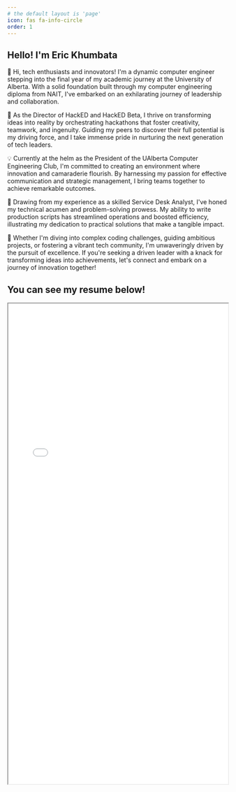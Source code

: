 ```yaml
---
# the default layout is 'page'
icon: fas fa-info-circle
order: 1
---
```


<!-- > Add Markdown syntax content to file `_tabs/about.md`{: .filepath } and it will show up on this page.
{: .prompt-tip } -->

## Hello! I'm Eric Khumbata

👋 Hi, tech enthusiasts and innovators! I'm a dynamic computer engineer stepping into the final year of my academic journey at the University of Alberta. With a solid foundation built through my computer engineering diploma from NAIT, I've embarked on an exhilarating journey of leadership and collaboration.

🎯 As the Director of HackED and HackED Beta, I thrive on transforming ideas into reality by orchestrating hackathons that foster creativity, teamwork, and ingenuity. Guiding my peers to discover their full potential is my driving force, and I take immense pride in nurturing the next generation of tech leaders.

💡 Currently at the helm as the President of the UAlberta Computer Engineering Club, I'm committed to creating an environment where innovation and camaraderie flourish. By harnessing my passion for effective communication and strategic management, I bring teams together to achieve remarkable outcomes.

🔧 Drawing from my experience as a skilled Service Desk Analyst, I've honed my technical acumen and problem-solving prowess. My ability to write production scripts has streamlined operations and boosted efficiency, illustrating my dedication to practical solutions that make a tangible impact.

🌟 Whether I'm diving into complex coding challenges, guiding ambitious projects, or fostering a vibrant tech community, I'm unwaveringly driven by the pursuit of excellence. If you're seeking a driven leader with a knack for transforming ideas into achievements, let's connect and embark on a journey of innovation together!

## You can see my resume below!
<iframe src="../assets/about/EricKhumbataResume.pdf" width="100%" height="1100px"></iframe>


